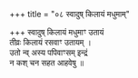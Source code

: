 +++
title = "०८ स्वादुष् किलायं मधुमाम्"

+++
स्वादुष् किलायं मधुमाꣳ उतायं  
तीव्रः किलायं रसवाꣳ उतायम् ।  
उतो न्व् अस्य पपिवाꣳसम् इन्द्रं  
न कश् चन सहत आहवेषु ॥